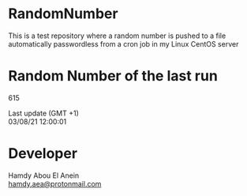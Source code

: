 # RandomNumber    
This is a test repository where a random number is pushed to a file automatically passwordless from a cron job in my Linux CentOS server    
# Random Number of the last run   
615
      
Last update (GMT +1)    
03/08/21 12:00:01
# Developer    
Hamdy Abou El Anein   
hamdy.aea@protonmail.com

